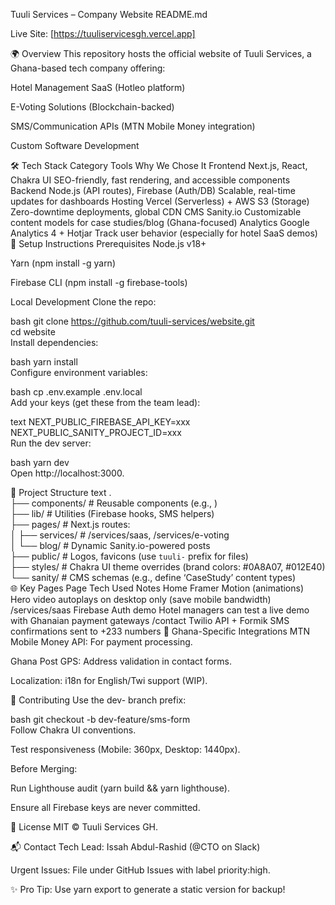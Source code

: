Tuuli Services – Company Website
README.md

Live Site: [https://tuuliservicesgh.vercel.app]

🌍 Overview
This repository hosts the official website of Tuuli Services, a Ghana-based tech company offering:

Hotel Management SaaS (Hotleo platform)

E-Voting Solutions (Blockchain-backed)

SMS/Communication APIs (MTN Mobile Money integration)

Custom Software Development

🛠 Tech Stack
Category	Tools	Why We Chose It
Frontend	Next.js, React, Chakra UI	SEO-friendly, fast rendering, and accessible components
Backend	Node.js (API routes), Firebase (Auth/DB)	Scalable, real-time updates for dashboards
Hosting	Vercel (Serverless) + AWS S3 (Storage)	Zero-downtime deployments, global CDN
CMS	Sanity.io	Customizable content models for case studies/blog (Ghana-focused)
Analytics	Google Analytics 4 + Hotjar	Track user behavior (especially for hotel SaaS demos)
🚀 Setup Instructions
Prerequisites
Node.js v18+

Yarn (npm install -g yarn)

Firebase CLI (npm install -g firebase-tools)

Local Development
Clone the repo:

bash
git clone https://github.com/tuuli-services/website.git  
cd website  
Install dependencies:

bash
yarn install  
Configure environment variables:

bash
cp .env.example .env.local  
Add your keys (get these from the team lead):

text
NEXT_PUBLIC_FIREBASE_API_KEY=xxx  
NEXT_PUBLIC_SANITY_PROJECT_ID=xxx  
Run the dev server:

bash
yarn dev  
Open http://localhost:3000.

📂 Project Structure
text
.  
├── components/       # Reusable components (e.g., <PricingTable />)  
├── lib/              # Utilities (Firebase hooks, SMS helpers)  
├── pages/            # Next.js routes:  
│   ├── services/     # /services/saas, /services/e-voting  
│   └── blog/         # Dynamic Sanity.io-powered posts  
├── public/           # Logos, favicons (use `tuuli-` prefix for files)  
├── styles/           # Chakra UI theme overrides (brand colors: #0A8A07, #012E40)  
└── sanity/           # CMS schemas (e.g., define ‘CaseStudy’ content types)  
🌐 Key Pages
Page	Tech Used	Notes
Home	Framer Motion (animations)	Hero video autoplays on desktop only (save mobile bandwidth)
/services/saas	Firebase Auth demo	Hotel managers can test a live demo with Ghanaian payment gateways
/contact	Twilio API + Formik	SMS confirmations sent to +233 numbers
🔌 Ghana-Specific Integrations
MTN Mobile Money API: For payment processing.

Ghana Post GPS: Address validation in contact forms.

Localization: i18n for English/Twi support (WIP).

🤝 Contributing
Use the dev- branch prefix:

bash
git checkout -b dev-feature/sms-form  
Follow Chakra UI conventions.

Test responsiveness (Mobile: 360px, Desktop: 1440px).

Before Merging:

Run Lighthouse audit (yarn build && yarn lighthouse).

Ensure all Firebase keys are never committed.

📄 License
MIT © Tuuli Services GH.

📬 Contact
Tech Lead: Issah Abdul-Rashid (@CTO on Slack)

Urgent Issues: File under GitHub Issues with label priority:high.

✨ Pro Tip: Use yarn export to generate a static version for backup!
